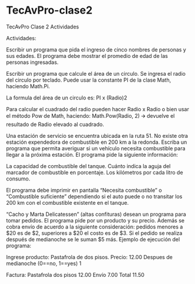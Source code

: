 # TecAvPro-clase2
TecAvPro Clase 2 Actividades

Actividades:

Escribir un programa que pida el ingreso de cinco  nombres de personas y sus edades. El programa debe mostrar el promedio de edad de las personas ingresadas.

Escribir un programa que calcule el área de un circulo. Se ingresa el radio del circulo por teclado. Puede usar la constante PI de la clase Math, haciendo Math.Pi.

La formula del área de un circulo es: PI x (Radio)2 

Para calcular el cuadrado del radio pueden hacer Radio x Radio o bien usar el método Pow de Math, haciendo:
Math.Pow(Radio, 2) 🡪 devuelve el resultado de Radio elevado al cuadrado.

Una estación de servicio se encuentra ubicada en la ruta 51. No existe otra estación expendedora de combustible en 200 km a la redonda. Escriba un programa que permita averiguar si un vehículo necesita combustible para llegar a la próxima estación. El programa pide la siguiente información:

La capacidad de combustible del tanque.
Cuánto indica la aguja del marcador de combustible en porcentaje.
Los kilómetros por cada litro de consumo.

El programa debe imprimir en pantalla “Necesita combustible” o “Combustible suficiente” dependiendo si el auto puede o no transitar los 200 km con el combustible existente en el tanque.

“Cacho y Marta Delicatessen” (altas confituras) desean un programa para tomar pedidos. El programa pide por un producto y su precio. Además se cobra envío de acuerdo a la siguiente consideración: pedidos menores a $20 es de $2, superiores a $20 el costo es de $3. Si el pedido se realiza después de medianoche se le suman $5 más.
Ejemplo de ejecución del programa:

Ingrese producto:
Pastafrola de dos pisos.
Precio:
12.00
Despues de medianoche (0==no, 1==yes)
1

Factura:
  Pastafrola dos pisos  	12.00
  Envío      		7.00
  Total         		11.50
